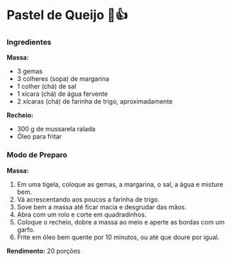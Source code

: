 # Pastel de Queijo :cheese::thumbsup:

### Ingredientes

**Massa:**

- 3 gemas
- 3 colheres (sopa) de margarina
- 1 colher (chá) de sal
- 1 xícara (chá) de água fervente
- 2 xícaras (chá) de farinha de trigo, aproximadamente

**Recheio:**

- 300 g de mussarela ralada
- Óleo para fritar

 

### Modo de Preparo

**Massa:**

1. Em uma tigela, coloque as gemas, a margarina, o sal, a água e misture bem.
2. Vá acrescentando aos poucos a farinha de trigo.
3. Sove bem a massa até ficar macia e desgrudar das mãos.
4. Abra com um rolo e corte em quadradinhos.
5. Coloque o recheio, dobre a massa ao meio e aperte as bordas com um garfo.
6. Frite em óleo bem quente por 10 minutos, ou até que doure por igual.

**Rendimento:** 20 porções

